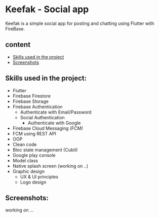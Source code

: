 # Keefak - Social app

Keefak is a simple social app for posting and chatting using Flutter with FireBase.

## content

- [Skills used in the project](#skills-used-in-the-project)
- [Screenshots](#screenshots)

## Skills used in the project:

- Flutter
- Firebase Firestore
- Firebase Storage
- Firebase Authentication
    - Authenticate with Email/Password
    - Social Authentication
        - Authenticate with Google
- Firebase Cloud Messaging *(FCM)*
- FCM using REST API
- OOP
- Clean code
- Bloc state management (Cubit)
- Google play console
- Model class
- Native splash screen (working on ..)
- Graphic design
    - UX & UI principles
    - Logo design

## Screenshots:

working on ...

